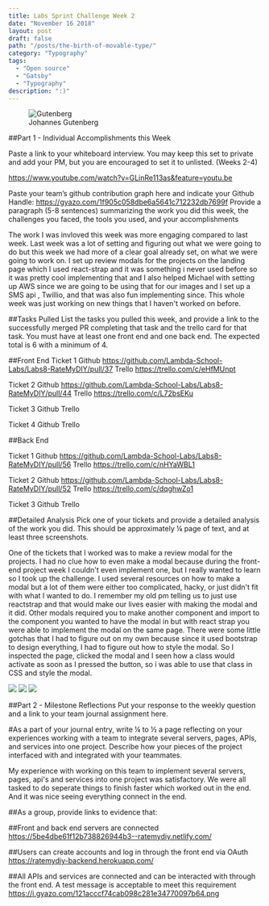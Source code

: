 ```yaml
---
title: Labs Sprint Challenge Week 2
date: "November 16 2018"
layout: post
draft: false
path: "/posts/the-birth-of-movable-type/"
category: "Typography"
tags:
  - "Open source"
  - "Gatsby"
  - "Typography"
description: ":)"
---
```


<figure class="float-right" style="width: 240px">
	<img src="./Gutenberg.jpg" alt="Gutenberg">
	<figcaption>Johannes Gutenberg</figcaption>
</figure>

##Part 1 - Individual Accomplishments this Week

Paste a link to your whiteboard interview. You may keep this set to private and add your PM, but you are encouraged to set it to unlisted. (Weeks 2-4)

https://www.youtube.com/watch?v=GLinRe113as&feature=youtu.be



Paste your team’s github contribution graph here and indicate your Github Handle:
https://gyazo.com/1f905c058dbe6a5641c712232db7699f
Provide a paragraph (5-8 sentences) summarizing the work you did this week, the challenges you faced, the tools you used, and your accomplishments

The work I was invloved this week was more engaging compared to last week. Last week was a lot of setting and figuring out what we were going to do but this week we had more of a clear goal already set, on what we were going to work on. I set up review modals for the projects on the landing page which I used react-strap and it was something i never used before so it was pretty cool implementing that and I also helped Michael with setting up AWS since we are going to be using that for our images and I set up a SMS api , Twillio, and that was also fun implementing since. This whole week was just working on new things that I haven't worked on before.



##Tasks Pulled
List the tasks you pulled this week, and provide a link to the successfully merged PR completing that task and the trello card for that task.  You must have at least one front end and one back end. The expected total is 6 with a minimum of 4.

##Front End
Ticket 1
Github https://github.com/Lambda-School-Labs/Labs8-RateMyDIY/pull/37
Trello https://trello.com/c/eHfMUnpt

Ticket 2
Github https://github.com/Lambda-School-Labs/Labs8-RateMyDIY/pull/44
Trello https://trello.com/c/L72bsEKu

Ticket 3
Github 
Trello 

Ticket 4
Github 
Trello 

##Back End



Ticket 1
Github https://github.com/Lambda-School-Labs/Labs8-RateMyDIY/pull/56
Trello https://trello.com/c/nHYaWBL1

Ticket 2
Github https://github.com/Lambda-School-Labs/Labs8-RateMyDIY/pull/52
Trello https://trello.com/c/dqghwZo1

Ticket 3
Github
Trello

##Detailed Analysis
Pick one of your tickets and provide a detailed analysis of the work you did.  This should be approximately ¼ page of text, and at least three screenshots.

One of the tickets that I worked was to make a review modal for the projects. I had no clue how to even make a modal because during the front-end project week I couldn't even implement one, but I really wanted to learn so I took up the challenge. I used several resources on how to make a modal but a lot of them were either too complicated, hacky, or just didn't fit with what I wanted to do. I remember my old pm telling us to just use reactstrap and that would make our lives easier with making the modal and it did. Other modals required you to make another component and import to the component you wanted to have the modal in but with react strap you were able to implement the modal on the same page. There were some little gotchas that I had to figure out on my own because since it used bootstrap to design everything, I had to figure out how to style the modal. So I inspected the page, clicked the modal and I seen how a class would activate as soon as I pressed the button, so i was able to use that class in CSS and style the modal.

<img src="https://i.gyazo.com/543e3713052c7c446c805b827d7cac27.png">
<img src="https://i.gyazo.com/9e31fc83fbfb15ef79992e5b5ae7ce46.png">
<img src="https://gyazo.com/5b82a1ff971171ae49758e7404eb1092">


##Part 2 - Milestone Reflections
Put your response to the weekly question and a link to your team journal assignment here.


#As a part of your journal entry, write ¼ to ½ a page reflecting on your experiences working with a team to integrate several servers, pages, APIs, and services into one project. Describe how your pieces of the project interfaced with and integrated with your teammates.

My experience with working on this team to implement several servers, pages, api's and services into one project was satisfactory. We were all tasked to do seperate things to finish faster which worked out in the end. And it was nice seeing everything connect in the end.

##As a group, provide links to evidence that:

##Front and back end servers are connected
https://5be4dbe61f12b738826944b3--ratemydiy.netlify.com/

##Users can create accounts and log in through the front end via OAuth
https://ratemydiy-backend.herokuapp.com/

##All APIs and services are connected and can be interacted with through the front end. A test message is acceptable to meet this requirement
https://i.gyazo.com/121acccf74cab098c281e34770097b64.png